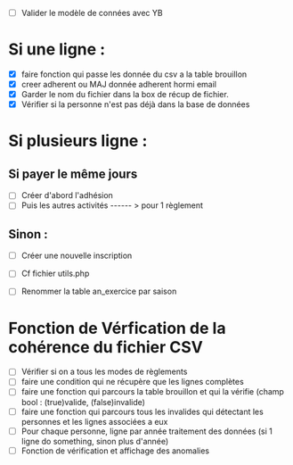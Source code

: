 - [ ] Valider le modèle de connées avec YB
# Si une ligne :
- [x] faire fonction qui passe les donnée du csv a la table brouillon
- [x] creer adherent ou MAJ donnée adherent hormi email
- [x] Garder le nom du fichier dans la box de récup de fichier.
- [x] Vérifier si la personne n'est pas déjà dans la base de données

# Si plusieurs ligne :
## Si payer le même jours
- [ ] Créer d'abord l'adhésion
- [ ] Puis les autres activités  ------ > pour 1 règlement
## Sinon :
- [ ] Créer une nouvelle inscription



- [ ] Cf fichier utils.php
- [ ] Renommer la table an_exercice par saison



# Fonction de Vérfication de la cohérence du fichier CSV
- [ ] Vérifier si on a tous les modes de règlements
- [ ] faire une condition qui ne récupère que les lignes complètes
- [ ] faire une fonction qui parcours la table brouillon et qui la vérifie (champ bool : (true)valide, (false)invalide)
- [ ] faire une fonction qui parcours tous les invalides qui détectant les personnes et les lignes associées a eux
- [ ] Pour chaque personne, ligne par année traitement des données (si 1 ligne do something, sinon plus d'année)
- [ ] Fonction de vérification et affichage des anomalies